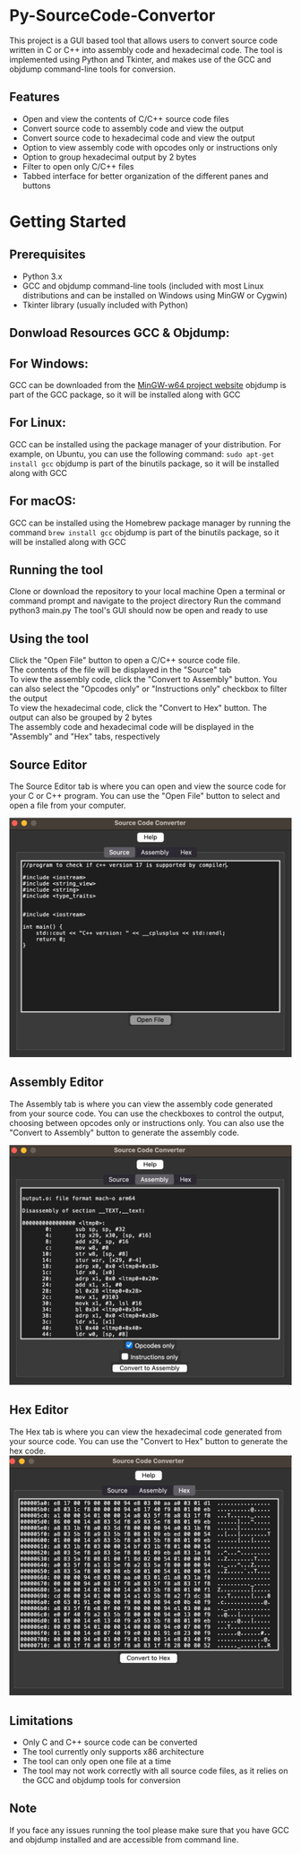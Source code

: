 # Py-SourceCode-Convertor
This project is a GUI based tool that allows users to convert source code written in C or C++ into assembly code and hexadecimal code. The tool is implemented using Python and Tkinter, and makes use of the GCC and objdump command-line tools for conversion.

## Features
- Open and view the contents of C/C++ source code files
- Convert source code to assembly code and view the output
- Convert source code to hexadecimal code and view the output
- Option to view assembly code with opcodes only or instructions only
- Option to group hexadecimal output by 2 bytes
- Filter to open only C/C++ files
- Tabbed interface for better organization of the different panes and buttons

# Getting Started
## Prerequisites
- Python 3.x
- GCC and objdump command-line tools (included with most Linux distributions and can be installed on Windows using MinGW or Cygwin)
- Tkinter library (usually included with Python)

## Donwload Resources GCC & Objdump:

## For Windows:

GCC can be downloaded from the [MinGW-w64 project website](https://mingw-w64.org/)
objdump is part of the GCC package, so it will be installed along with GCC

## For Linux:
GCC can be installed using the package manager of your distribution. For example, on Ubuntu, you can use the following command: `sudo apt-get install gcc` 
objdump is part of the binutils package, so it will be installed along with GCC

## For macOS:
GCC can be installed using the Homebrew package manager by running the command `brew install gcc`
objdump is part of the binutils package, so it will be installed along with GCC

## Running the tool
Clone or download the repository to your local machine
Open a terminal or command prompt and navigate to the project directory
Run the command python3 main.py
The tool's GUI should now be open and ready to use

## Using the tool
Click the "Open File" button to open a C/C++ source code file. </br>
The contents of the file will be displayed in the "Source" tab</br>
To view the assembly code, click the "Convert to Assembly" button. You can also select the "Opcodes only" or "Instructions only" checkbox to filter the output</br>
To view the hexadecimal code, click the "Convert to Hex" button. The output can also be grouped by 2 bytes</br>
The assembly code and hexadecimal code will be displayed in the "Assembly" and "Hex" tabs, respectively</br>

## Source Editor
The Source Editor tab is where you can open and view the source code for your C or C++ program. You can use the "Open File" button to select and open a file from your computer.

![Source Editor](https://github.com/haseeb-heaven/Py-SourceCode-Convertor/blob/main/resources/app_ui_source.png)

## Assembly Editor
The Assembly tab is where you can view the assembly code generated from your source code. You can use the checkboxes to control the output, choosing between opcodes only or instructions only. You can also use the "Convert to Assembly" button to generate the assembly code.

![Assembly Editor](https://github.com/haseeb-heaven/Py-SourceCode-Convertor/blob/main/resources/app_ui_assembly.png)

## Hex Editor
The Hex tab is where you can view the hexadecimal code generated from your source code. You can use the "Convert to Hex" button to generate the hex code.
![Hex Editor](https://github.com/haseeb-heaven/Py-SourceCode-Convertor/blob/main/resources/app_ui_hex.png)

## Limitations
- Only C and C++ source code can be converted</br>
- The tool currently only supports x86 architecture</br>
- The tool can only open one file at a time</br>
- The tool may not work correctly with all source code files, as it relies on the GCC and objdump tools for conversion</br>

## Note
If you face any issues running the tool please make sure that you have GCC and objdump installed and are accessible from command line.
